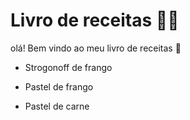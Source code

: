 # Livro de receitas :man_cook:

olá! Bem vindo ao meu livro de receitas :wave:

- Strogonoff de frango 

- Pastel de frango

- Pastel de carne

